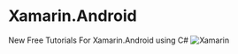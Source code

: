 # Xamarin.Android
New Free Tutorials For Xamarin.Android using C#
![Xamarin](https://icon-library.com/images/xamarin-icon/xamarin-icon-18.jpg)
